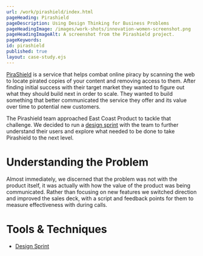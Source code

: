 ```yaml
---
url: /work/pirashield/index.html
pageHeading: Pirashield
pageDescription: Using Design Thinking for Business Problems
pageHeadingImage: /images/work-shots/innovation-women-screenshot.png
pageHeadingImageAlt: A screenshot from the Pirashield project.
pageKeywords:
id: pirashield
published: true
layout: case-study.ejs
---
```


<p class="paragraph--major"><a href="https://pirashield.com/">PiraShield</a> is a service that helps combat online piracy by scanning the web to locate pirated copies of your content and removing access to them. After finding initial success with their target market they wanted to figure out what they should build next in order to scale. They wanted to build something that better communicated the service they offer and its value over time to potential new customers.</p>

<p class="paragraph--major">The Pirashield team approached East Coast Product to tackle that challenge. We decided to run a <a href="http://www.gv.com/sprint/">design sprint</a> with the team to further understand their users and explore what needed to be done to take Pirashield to the next level.</a>

<h1 class="text-heading-one">Understanding the Problem</h1>

<p>Almost immediately, we discerned that the problem was not with the product itself, it was actually with how the value of the product was being communicated. Rather than focusing on new features we switched direction and improved the sales deck, with a script and feedback points for them to measure effectiveness with during calls.</p>

<h1 class="text-heading-one">Tools &amp; Techniques</h1>

<ul>
  <li><a href="http://www.gv.com/sprint/">Design Sprint</a></li>
</ul>